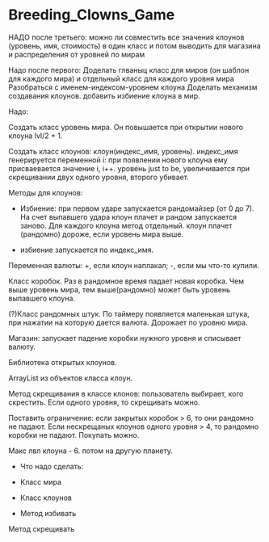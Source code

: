 # Breeding_Clowns_Game 

НАДО после третьего:
можно ли совместить все значения клоунов (уровень, имя, стоимость) в один класс и потом выводить для магазина и распределения от уровней по мирам

Надо после первого:
Доделать глваныц класс для миров (он шаблон для каждого мира) и отдельный класс для каждого уровня мира 
Разобраться с именем-индексом-уровнем клоуна
Доделать механизм создавания клоунов. добавить избиение клоуна в мир.



Надо:

Создать класс уровень мира. Он повышается при открытии нового клоуна lvl/2 + 1.

Создать класс клоунов: клоун(индекс_имя, уровень). индекс_имя генерируется переменной i: при появлении нового клоуна ему присваевается значение i, i++. уровень just to be, увеличивается при скрещивании двух одного уровня, второго убивает. 

Методы для клоунов: 

+ Избиение: при первом ударе запускается рандомайзер (от 0 до 7). На счет выпавшего удара клоун плачет и рандом запускается заново. Для каждого клоуна метод отдельный. клоун плачет (рандомно) дороже, если уровень мира выше. 

+ избиение запускается по индекс_имя. 

Переменная валюты: +, если клоун наплакал; -, если мы что-то купили. 

Класс коробок. Раз в рандомное время падает новая коробка. Чем выше уровень мира, тем выше(рандомно) может быть уровень выпавшего клоуна. 

(?)Класс рандомных штук. По таймеру появляется маленькая штука, при нажатии на которую дается валюта. Дорожает по уровню мира. 

Магазин: запускает падение коробки нужного уровня и списывает валюту. 

Библиотека открытых клоунов. 

ArrayList из объектов класса клоун. 

Метод скрещивания в классе клонов: пользователь выбирает, кого скрестить. Если одного уровня, то скрещивать можно.

Поставить ограничение: если закрытых коробок > 6, то они рандомно не падают. Если нескрещаных клоунов одного уровня > 4, то рандомно коробки не падают. Покупать можно. 

Макс лвл клоуна - 6. потом на другую планету. 

+ Что надо сделать: 

+ Класс мира 

+ Класс клоунов 

+ Метод избивать 

Метод скрещивать 
